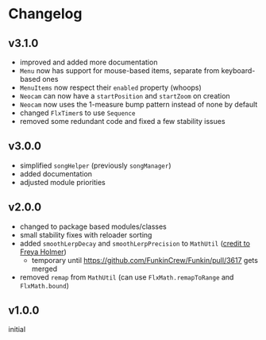 # Changelog

## v3.1.0

- improved and added more documentation
- `Menu` now has support for mouse-based items, separate from keyboard-based ones
- `MenuItems` now respect their `enabled` property (whoops)
- `Neocam` can now have a `startPosition` and `startZoom` on creation
- `Neocam` now uses the 1-measure bump pattern instead of none by default
- changed `FlxTimer`s to use `Sequence`
- removed some redundant code and fixed a few stability issues

## v3.0.0

- simplified `songHelper` (previously `songManager`)
- added documentation
- adjusted module priorities

## v2.0.0

- changed to package based modules/classes
- small stability fixes with reloader sorting
- added `smoothLerpDecay` and `smoothLerpPrecision` to `MathUtil` ([credit to Freya Holmer](https://twitter.com/FreyaHolmer/status/1757918211679650262))
  - temporary until https://github.com/FunkinCrew/Funkin/pull/3617 gets merged
- removed `remap` from `MathUtil` (can use `FlxMath.remapToRange` and `FlxMath.bound`)

## v1.0.0

initial